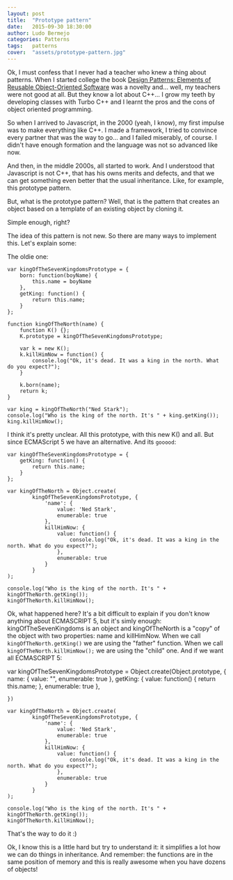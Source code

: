 ```yaml
---
layout: post
title:  "Prototype pattern"
date:   2015-09-30 18:30:00
author: Ludo Bermejo
categories: Patterns 
tags:	patterns 
cover:  "assets/prototype-pattern.jpg"
---
```


Ok, I must confess that I never had a teacher who knew a thing about patterns. When I started college the book [Design Patterns: Elements of Reusable Object-Oriented Software](https://en.wikipedia.org/wiki/Design_Patterns) was a novelty and... well, my teachers were not good at all. But they know a lot about C++... I grow my teeth by developing classes with Turbo C++ and I learnt the pros and the cons of object oriented programming.
    
So when I arrived to Javascript, in the 2000 (yeah, I know), my first impulse was to make everything like C++. I made a framework, I tried to convince every partner that was the way to go... and I failed miserably, of course. I didn't have enough formation and the language was not so advanced like now.

And then, in the middle 2000s, all started to work. And I understood that Javascript is not C++, that has his owns merits and defects, and that we can get something even better that the usual inheritance. Like, for example, this prototype pattern. 

But, what is the prototype pattern? Well, that is the pattern that creates an object based on a template of an existing object by cloning it.

Simple enough, right?

The idea of this pattern is not new. So there are many ways to implement this. Let's explain some:

The oldie one:

    var kingOfTheSevenKingdomsPrototype = {
        born: function(boyName) {
            this.name = boyName
        },
        getKing: function() {
            return this.name;
        }
    };

    function kingOfTheNorth(name) {
        function K() {};
        K.prototype = kingOfTheSevenKingdomsPrototype;

        var k = new K();
        k.killHimNow = function() {
            console.log("Ok, it's dead. It was a king in the north. What do you expect?");
        }

        k.born(name);
        return k;
    }

    var king = kingOfTheNorth("Ned Stark");
    console.log("Who is the king of the north. It's " + king.getKing());
    king.killHimNow();        
        
I think it's pretty unclear. All this prototype, with this new K() and all. But since ECMAScript 5 we have an alternative. And its `gooood`:

    var kingOfTheSevenKingdomsPrototype = {
        getKing: function() {
            return this.name;
        }
    };

    var kingOfTheNorth = Object.create(
            kingOfTheSevenKingdomsPrototype, {
                'name': {
                    value: 'Ned Stark',
                    enumerable: true
                },
                killHimNow: {
                    value: function() {
                        console.log("Ok, it's dead. It was a king in the north. What do you expect?");
                    },
                    enumerable: true
                }
            }
    );

    console.log("Who is the king of the north. It's " + kingOfTheNorth.getKing());
    kingOfTheNorth.killHimNow();


Ok, what happened here? It's a bit difficult to explain if you don't know anything about ECMASCRIPT 5, but it's simly enough: kingOfTheSevenKingdoms is an object and kingOfTheNorth is a "copy" of the object with two properties: name and killHimNow. When we call `kingOfTheNorth.getKing()` we are using the "father" function. When we call `kingOfTheNorth.killHimNow();` we are using the "child" one. And if we want all ECMASCRIPT 5:

   var kingOfTheSevenKingdomsPrototype = Object.create(Object.prototype, {
        name: {
            value: "",
            enumerable: true
        },
        getKing: {
            value: function() {
                return this.name;
            },
            enumerable: true
        },

    })

    var kingOfTheNorth = Object.create(
            kingOfTheSevenKingdomsPrototype, {
                'name': {
                    value: 'Ned Stark',
                    enumerable: true
                },
                killHimNow: {
                    value: function() {
                        console.log("Ok, it's dead. It was a king in the north. What do you expect?");
                    },
                    enumerable: true
                }
            }
    );

    console.log("Who is the king of the north. It's " + kingOfTheNorth.getKing());
    kingOfTheNorth.killHimNow();
    
That's the way to do it :)
    
Ok, I know this is a little hard but try to understand it: it simplifies a lot how we can do things in inheritance. And remember: the functions are in the same position of memory and this is really awesome when you have dozens of objects!      
        
